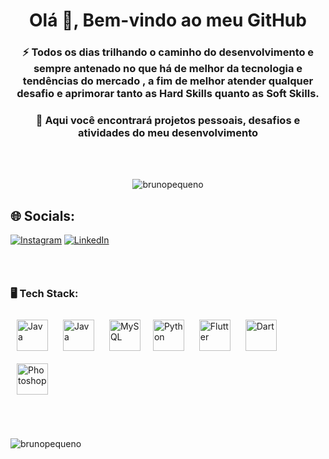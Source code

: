 <h1 align="center">Olá 👋, Bem-vindo ao meu GitHub</h1>
<h3 align="center">⚡ Todos os dias trilhando o caminho do desenvolvimento e sempre antenado no que há de melhor da tecnologia e tendências do mercado , a fim de melhor atender qualquer desafio e aprimorar tanto as Hard Skills quanto as Soft Skills.</h3>
<h3 align="center">💾 Aqui você encontrará projetos pessoais, desafios e atividades do meu desenvolvimento</h3>

</br>
</br>

<p align="center"> <img src="https://komarev.com/ghpvc/?username=brunopequeno&label =Profile%20views&color=0e75b6&style=flat" alt="brunopequeno" /> </p>


## 🌐 Socials:
[![Instagram](https://img.shields.io/badge/Instagram-%23E4405F.svg?logo=Instagram&logoColor=white)](https://instagram.com/@ofc_bruno12) [![LinkedIn](https://img.shields.io/badge/LinkedIn-%230077B5.svg?logo=linkedin&logoColor=white)](https://linkedin.com/in/bruno-pequeno-tec) 

<h3 align="left">‎ </h3>
<h3 align="left">🖥️ Tech Stack:</h3>
<p align="left"> <a href="https://www.java.com/" target="_blank"><img style="margin: 10px" src="https://profilinator.rishav.dev/skills-assets/java-original-wordmark.svg" alt="Java" height="50" /></a> <a href="https://angular.io/" target="_blank"><img style="margin: 10px" src="https://user-images.githubusercontent.com/45159366/101415619-1b103500-389d-11eb-83f8-74f87abf5eaf.png" alt="Java" height="50" /></a> <a href="https://www.mysql.com/" target="_blank"><img style="margin: 10px" src="https://profilinator.rishav.dev/skills-assets/mysql-original-wordmark.svg" alt="MySQL" height="50" /></a><a href="https://www.python.org/" target="_blank"><img style="margin: 10px" src="https://profilinator.rishav.dev/skills-assets/python-original.svg" alt="Python" height="50" /></a> <a href="https://flutter.dev/" target="_blank"><img style="margin: 10px" src="https://profilinator.rishav.dev/skills-assets/flutterio-icon.svg" alt="Flutter" height="50" /></a> <a href="https://dart.dev/" target="_blank"><img style="margin: 10px" src="https://profilinator.rishav.dev/skills-assets/dartlang-icon.svg" alt="Dart" height="50" /></a> <a href="https://www.adobe.com/in/products/photoshop.html" target="_blank"><img style="margin: 10px" src="https://profilinator.rishav.dev/skills-assets/photoshop-plain.svg" alt="Photoshop" height="50" /></a></p> 

<h3 align="left">‎ </h3>
<p><img align="center" src="https://github-readme-stats.vercel.app/api/top-langs?username=brunopequeno&show_icons=true&theme=dark&locale=en&layout=compact" alt="brunopequeno" /></p>
